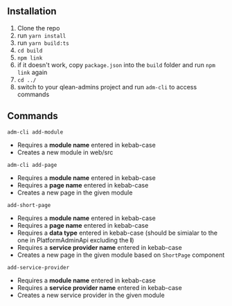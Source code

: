 ## Installation
1. Clone the repo
2. run `yarn install`
3. run `yarn build:ts`
4. `cd build`
5. `npm link`
6. if it doesn't work, copy `package.json` into the `build` folder and run `npm link` again
7. `cd ../`
8. switch to your qlean-admins project and run `adm-cli` to access commands

## Commands
```adm-cli add-module```
* Requires a **module name** entered in kebab-case
* Creates a new module in web/src

```adm-cli add-page```
* Requires a **module name** entered in kebab-case
* Requires a **page name** entered in kebab-case
* Creates a new page in the given module

```add-short-page```
* Requires a **module name** entered in kebab-case
* Requires a **page name** entered in kebab-case
* Requires a **data type** entered in kebab-case (should be simialar to the one in PlatformAdminApi excluding the **I**)
* Requires a **service provider name** entered in kebab-case
* Creates a new page in the given module based on `ShortPage` component

```add-service-provider```
* Requires a **module name** entered in kebab-case
* Requires a **service provider name** entered in kebab-case
* Creates a new service provider in the given module